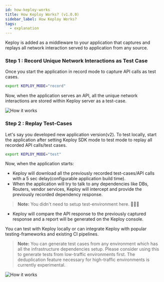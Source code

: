 ```yaml
---
id: how-keploy-works
title: How Keploy Works? (v1.0.0)
sidebar_label: How Keploy Works?
tags:
  - explanation
---
```


Keploy is added as a middleware to your application that captures and replays all network interaction served to application from any source.

### Step 1 : Record Unique Network Interactions as Test Case

Once you start the application in record mode to capture API calls as test cases.

```bash
export KEPLOY_MODE="record"
```

Now, when the application serves an API, all the unique network interactions are stored within Keploy server as a test-case.

![How it works](/gif/how-keploy-works.gif)

### Step 2 : Replay Test-Cases

Let's say you developed new application version(v2). To test locally, start the application after setting Keploy SDK mode to test mode to replay all recorded API calls/test cases.

```bash
export KEPLOY_MODE="test"
```

Now, when the application starts:

- Keploy will download all the previously recorded test-cases/API calls with a 5 sec delay(configurable application build time).
- When the application will try to talk to any dependencies like DBs, Routers, vendor services, Keploy will intercept and provide the previously recorded dependency response.

> **Note:** You didn't need to setup test-environment here. 🙅🏻‍♀️

- Keploy will compare the API response to the previously captured response and a report will be generated on the Keploy console.

You can test with Keploy locally or can integrate Keploy with popular testing-frameworks and existing CI pipelines.

> **Note:** You can generate test cases from any environment which has all the infrastructure dependencies setup. Please consider using this to generate tests from low-traffic environments first. The deduplication feature necessary for high-traffic environments is currently experimental.

![How it works](/gif/record-replay.gif)
